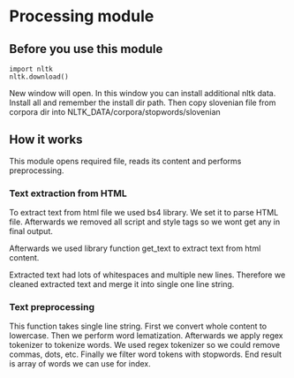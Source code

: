 # Processing module

## Before you use this module
```
import nltk
nltk.download()
```
New window will open. In this window you can install additional nltk data.
Install all and remember the install dir path.
Then copy slovenian file from corpora dir into NLTK_DATA/corpora/stopwords/slovenian

## How it works
This module opens required file, reads its content and performs preprocessing.

### Text extraction from HTML

To extract text from html file we used bs4 library. We set it to parse HTML file. Afterwards we removed all script and style tags so we wont get any in final output.

Afterwards we used library function get_text to extract text from html content.

Extracted text had lots of whitespaces and multiple new lines. Therefore we cleaned extracted text and merge it into single one line string.

### Text preprocessing

This function takes single line string.
First we convert whole content to lowercase.
Then we perform word lematization. 
Afterwards we apply regex tokenizer to tokenize words. We used regex tokenizer so we could remove commas, dots, etc.
Finally we filter word tokens with stopwords. End result is array of words we can use for index.